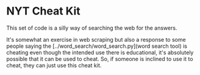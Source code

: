 # NYT Cheat Kit

This set of code is a silly way of searching the web for the answers.

It's somewhat an exercise in web scraping but also a response to some people 
saying the [../word_search/word_search.py](word search tool) is cheating even 
though the intended use there is educational, it's absolutely possible that it 
can be used to cheat. So, if someone is inclined to use it to cheat, they can 
just use this cheat kit.
